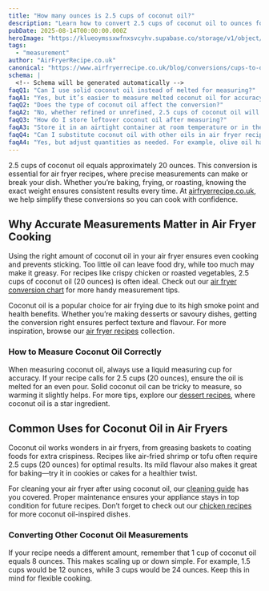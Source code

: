 ```yaml
---
title: "How many ounces is 2.5 cups of coconut oil?"
description: "Learn how to convert 2.5 cups of coconut oil to ounces for perfect air fryer recipes. Get accurate measurements every time!"
pubDate: 2025-08-14T00:00:00.000Z
heroImage: "https://klueoymssxwfnxsvcyhv.supabase.co/storage/v1/object/public/Shmucket/how-many-ounces-is-2-5-cups-of-coconut-oil.webp"
tags:
  - "measurement"
author: "AirFryerRecipe.co.uk"
canonical: "https://www.airfryerrecipe.co.uk/blog/conversions/cups-to-ounces/how-many-ounces-is-2-5-cups-of-coconut-oil"
schema: |
  <!-- Schema will be generated automatically -->
faqQ1: "Can I use solid coconut oil instead of melted for measuring?"
faqA1: "Yes, but it’s easier to measure melted coconut oil for accuracy. If using solid, pack it tightly into the measuring cup to avoid gaps. For recipes requiring 2.5 cups (20 ounces), melting ensures consistency."
faqQ2: "Does the type of coconut oil affect the conversion?"
faqA2: "No, whether refined or unrefined, 2.5 cups of coconut oil will always equal 20 ounces. The difference lies in flavour and smoke point, not weight. Choose based on your recipe’s needs."
faqQ3: "How do I store leftover coconut oil after measuring?"
faqA3: "Store it in an airtight container at room temperature or in the fridge. Coconut oil solidifies when cool but melts easily for reuse. Avoid contamination by using clean utensils."
faqQ4: "Can I substitute coconut oil with other oils in air fryer recipes?"
faqA4: "Yes, but adjust quantities as needed. For example, olive oil has a similar weight, but flavours may differ. Always check smoke points to ensure safe air frying."
---
```

<p>2.5 cups of coconut oil equals approximately 20 ounces. This conversion is essential for air fryer recipes, where precise measurements can make or break your dish. Whether you’re baking, frying, or roasting, knowing the exact weight ensures consistent results every time. At <a href=https://www.airfryerrecipe.co.uk>airfryerrecipe.co.uk</a>, we help simplify these conversions so you can cook with confidence.</p>  

<h2>Why Accurate Measurements Matter in Air Fryer Cooking</h2>  
<p>Using the right amount of coconut oil in your air fryer ensures even cooking and prevents sticking. Too little oil can leave food dry, while too much may make it greasy. For recipes like crispy chicken or roasted vegetables, 2.5 cups of coconut oil (20 ounces) is often ideal. Check out our <a href=https://www.airfryerrecipe.co.uk/air-fryer-conversion-chart>air fryer conversion chart</a> for more handy measurement tips.</p>  

<p>Coconut oil is a popular choice for air frying due to its high smoke point and health benefits. Whether you’re making desserts or savoury dishes, getting the conversion right ensures perfect texture and flavour. For more inspiration, browse our <a href=https://www.airfryerrecipe.co.uk/recipes>air fryer recipes</a> collection.</p>  

<h3>How to Measure Coconut Oil Correctly</h3>  
<p>When measuring coconut oil, always use a liquid measuring cup for accuracy. If your recipe calls for 2.5 cups (20 ounces), ensure the oil is melted for an even pour. Solid coconut oil can be tricky to measure, so warming it slightly helps. For more tips, explore our <a href=https://www.airfryerrecipe.co.uk/recipe-category/dessert>dessert recipes</a>, where coconut oil is a star ingredient.</p>  

<h2>Common Uses for Coconut Oil in Air Fryers</h2>  
<p>Coconut oil works wonders in air fryers, from greasing baskets to coating foods for extra crispiness. Recipes like air-fried shrimp or tofu often require 2.5 cups (20 ounces) for optimal results. Its mild flavour also makes it great for baking—try it in cookies or cakes for a healthier twist.</p>  

<p>For cleaning your air fryer after using coconut oil, our <a href=https://www.airfryerrecipe.co.uk/air-fryer-cleaner>cleaning guide</a> has you covered. Proper maintenance ensures your appliance stays in top condition for future recipes. Don’t forget to check out our <a href=https://www.airfryerrecipe.co.uk/recipe-category/chicken>chicken recipes</a> for more coconut oil-inspired dishes.</p>  

<h3>Converting Other Coconut Oil Measurements</h3>  
<p>If your recipe needs a different amount, remember that 1 cup of coconut oil equals 8 ounces. This makes scaling up or down simple. For example, 1.5 cups would be 12 ounces, while 3 cups would be 24 ounces. Keep this in mind for flexible cooking.</p>
